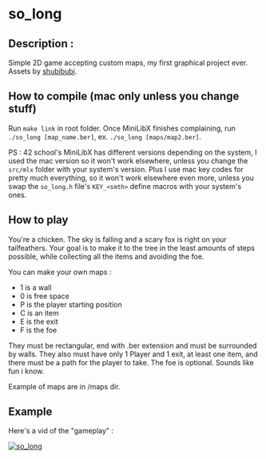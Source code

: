 # so_long

## Description :

Simple 2D game accepting custom maps, my first graphical project ever. Assets by [shubibubi](https://shubibubi.itch.io/).

## How to compile (mac only unless you change stuff)

Run `make link` in root folder. Once MiniLibX finishes complaining, run `./so_long [map_name.ber]`, ex. `./so_long [maps/map2.ber]`.

PS : 42 school's MiniLibX has different versions depending on the system, I used the mac version so it won't work elsewhere, unless you change the `src/mlx` folder with your system's version. Plus I use mac key codes for pretty much everything, so it won't work elsewhere even more, unless you swap the `so_long.h` file's `KEY_<smth>` define macros with your system's ones.

## How to play

You're a chicken. The sky is falling and a scary fox is right on your tailfeathers. Your goal is to make it to the tree in the least amounts of steps possible, while collecting all the items and avoiding the foe.

You can make your own maps : 

- 1 is a wall
- 0 is free space
- P is the player starting position
- C is an item
- E is the exit
- F is the foe

They must be rectangular, end with .ber extension and must be surrounded by walls. They also must have only 1 Player and 1 exit, at least one item, and there must be a path for the player to take. The foe is optional. Sounds like fun i know.

Example of maps are in /maps dir.

## Example

Here's a vid of the "gameplay" :

[![so_long](http://i3.ytimg.com/vi/8jCU5gmKVdw/hqdefault.jpg)](https://youtu.be/8jCU5gmKVdw)